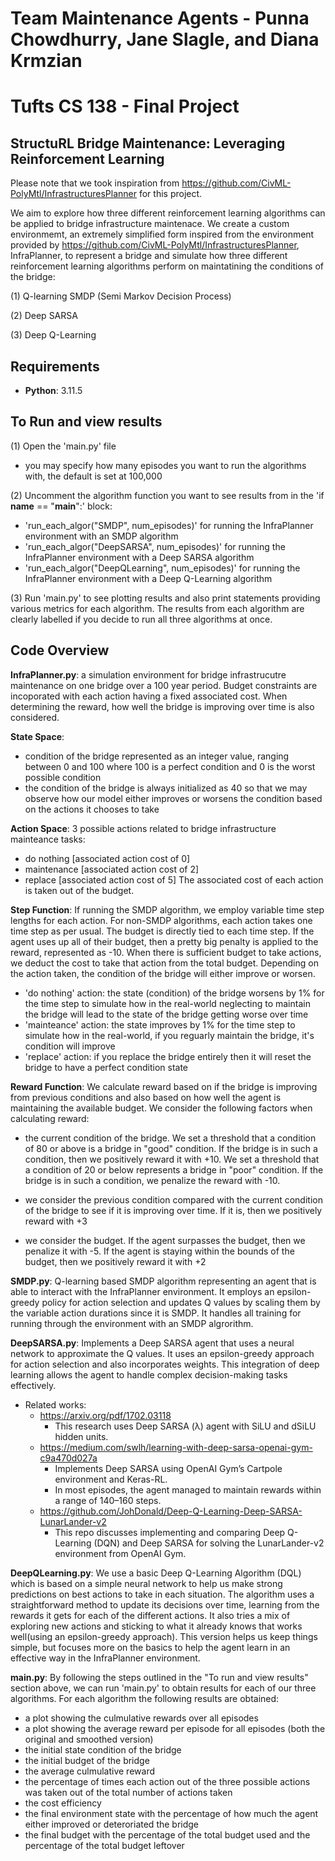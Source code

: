 # Team Maintenance Agents - Punna Chowdhurry, Jane Slagle, and Diana Krmzian
# Tufts CS 138 - Final Project


## StructuRL Bridge Maintenance: Leveraging Reinforcement Learning
Please note that we took inspiration from https://github.com/CivML-PolyMtl/InfrastructuresPlanner for this project.

We aim to explore how three different reinforcement learning algorithms can be applied to bridge infrastructure maintenace. We create a custom environmemt, an extremely simplified form inspired from the environment provided by https://github.com/CivML-PolyMtl/InfrastructuresPlanner, InfraPlanner, to represent a bridge and simulate how three different reinforcement learning algorithms perform on maintatining the conditions of the bridge:

(1) Q-learning SMDP (Semi Markov Decision Process)

(2) Deep SARSA

(3) Deep Q-Learning

## Requirements
- **Python**: 3.11.5

## To Run and view results

(1) Open the 'main.py' file
- you may specify how many episodes you want to run the algorithms with, the default is set at 100,000
  
(2) Uncomment the algorithm function you want to see results from in the 'if __name__ == "__main__":' block:
- 'run_each_algor("SMDP", num_episodes)' for running the InfraPlanner environment with an SMDP algorithm
- 'run_each_algor("DeepSARSA", num_episodes)' for running the InfraPlanner environment with a Deep SARSA algorithm
- 'run_each_algor("DeepQLearning", num_episodes)' for running the InfraPlanner environment with a Deep Q-Learning algorithm

(3) Run 'main.py' to see plotting results and also print statements providing various metrics for each algorithm. The results from each algorithm are clearly labelled if you decide to run all three algorithms at once.

## Code Overview

**InfraPlanner.py**:
a simulation environment for bridge infrastrucutre maintenance on one bridge over a 100 year period. Budget constraints are incoporated with each action having a fixed associated cost. When determining the reward, how well the bridge is improving over time is also considered.

 **State Space**:
 - condition of the bridge represented as an integer value, ranging between 0 and 100 where 100 is a perfect condition and 0 is the worst possible condition
 - the condition of the bridge is always initialized as 40 so that we may observe how our model either improves or worsens the condition based on the actions it chooses to take

**Action Space**: 
3 possible actions related to bridge infrastructure mainteance tasks:
- do nothing [associated action cost of 0]
- maintenance [associated action cost of 2]
- replace [associated action cost of 5]
The associated cost of each action is taken out of the budget.

**Step Function**:
If running the SMDP algorithm, we employ variable time step lengths for each action. For non-SMDP algorithms, each action takes one time step as per usual.
The budget is directly tied to each time step. If the agent uses up all of their budget, then a pretty big penalty is applied to the reward, represented as -10.
When there is sufficient budget to take actions, we deduct the cost to take that action from the total budget. Depending on the action taken, the condition of the bridge will either improve or worsen.

- 'do nothing' action: the state (condition) of the bridge worsens by 1% for the time step to simulate how in the real-world neglecting to maintain the bridge will lead to the state of the bridge getting worse over time 
- 'mainteance' action: the state improves by 1% for the time step to simulate how in the real-world, if you reguarly maintain the bridge, it's condition will improve
- 'replace' action: if you replace the bridge entirely then it will reset the bridge to have a perfect condition state

**Reward Function**:
We calculate reward based on if the bridge is improving from previous conditions and also based on how well the agent is maintaining the available budget.
We consider the following factors when calculating reward:

- the current condition of the bridge. We set a threshold that a condition of 80 or above is a bridge in "good" condition. If the bridge is in such a condition, then we positively reward it with +10. We set a threshold that a condition of 20 or below represents a bridge in "poor" condition. If the bridge is in such a condition, we penalize the reward with -10.

- we consider the previous condition compared with the current condition of the bridge to see if it is improving over time. If it is, then we positively reward with +3

- we consider the budget. If the agent surpasses the budget, then we penalize it with -5. If the agent is staying within the bounds of the budget, then we positively reward it with +2
    
**SMDP.py**:
Q-learning based SMDP algorithm representing an agent that is able to interact with the InfraPlanner environment.
It employs an epsilon-greedy policy for action selection and updates Q values by scaling them by the variable action durations since it is SMDP. It handles all training for running through the environment with an SMDP algrorithm.

**DeepSARSA.py**:
Implements a Deep SARSA agent that uses a neural network to approximate the Q values. It uses an epsilon-greedy approach for action selection and also incorporates weights. This integration of deep learning allows the agent to handle complex decision-making tasks effectively.
- Related works: 
    - https://arxiv.org/pdf/1702.03118 
        - This research uses Deep SARSA (λ) agent with SiLU and dSiLU hidden units.
    - https://medium.com/swlh/learning-with-deep-sarsa-openai-gym-c9a470d027a 
        - Implements Deep SARSA using OpenAI Gym’s Cartpole environment and Keras-RL. 
        - In most episodes, the agent managed to maintain rewards within a range of 140–160 steps. 
    - https://github.com/JohDonald/Deep-Q-Learning-Deep-SARSA-LunarLander-v2 
        - This repo discusses implementing and comparing Deep Q-Learning (DQN) and Deep SARSA for solving the LunarLander-v2 environment from OpenAI Gym.

**DeepQLearning.py**:
We use a basic Deep Q-Learning Algorithm (DQL) which is based on a simple neural network to help us make strong predictions on best actions to take in each situation. The algorithm uses a straightforward method to update its decisions over time, learning from the rewards it gets for each of the different actions. It also tries a mix of exploring new actions and sticking to what it already knows that works well(using an epsilon-greedy approach). This version helps us keep things simple, but focuses more on the basics to help the agent learn in an effective way in the InfraPlanner environment.

**main.py**:
By following the steps outlined in the "To run and view results" section above, we can run 'main.py' to obtain results for each of our three algorithms. For each algorithm the following results are obtained:

- a plot showing the culmulative rewards over all episodes
- a plot showing the average reward per episode for all episodes (both the original and smoothed version)
- the initial state condition of the bridge
- the initial budget of the bridge
- the average culmulative reward
- the percentage of times each action out of the three possible actions was taken out of the total number of actions taken
- the cost efficiency
- the final environment state with the percentage of how much the agent either improved or deteroriated the bridge
- the final budget with the percentage of the total budget used and the percentage of the total budget leftover
